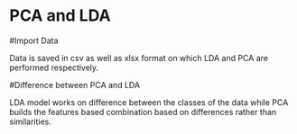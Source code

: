 # PCA and LDA

#Import Data

Data is saved in csv as well as xlsx format on which LDA and PCA are performed respectively.

#Difference between PCA and LDA

LDA model works on difference between the classes of the data while PCA builds the features based combination based on differences rather than similarities.
